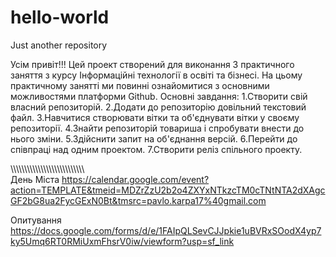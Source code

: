# hello-world
Just another repository

Усім привіт!!!
Цей проект створений для виконання 3 практичного заняття з курсу Інформаційні технології в освіті та бізнесі.
На цьому практичному занятті ми повинні ознайомитися з основними можливостями платформи Github. 
Основні завдання:
1.Створити свій власний репозиторій.
2.Додати до репозиторію довільний текстовий файл.
3.Навчитися створювати вітки та об'єднувати вітки у своєму репозиторії.
4.Знайти репозиторій товариша і спробувати внести до нього зміни.
5.Здійснити запит на об'єднання версій.
6.Перейти до співпраці над одним проектом.
7.Створити реліз спільного проекту.

\\\\\\\\\\\\\\\\\\\\\\\\\\\\\\\\\\\\\\\\\\\\\\\\\\\\\\\
День Міста 
https://calendar.google.com/event?action=TEMPLATE&tmeid=MDZrZzU2b2o4ZXYxNTkzcTM0cTNtNTA2dXAgcGF2bG8ua2FycGExN0Bt&tmsrc=pavlo.karpa17%40gmail.com

Опитування
https://docs.google.com/forms/d/e/1FAIpQLSevCJJpkie1uBVRxSOodX4yp7ky5Umq6RT0RMiUxmFhsrV0iw/viewform?usp=sf_link
